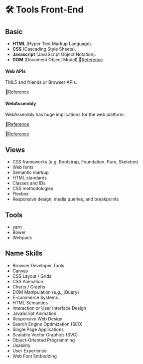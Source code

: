 # 🛠 Tools Front-End

## Basic
* **HTML** (Hyper Text Markup Language).
* **CSS** (Cascading Style Sheets).
* **Javascript** (JavaScript Object Notation).
* **DOM** (Document Object Model) 📌[Reference](https://dom.spec.whatwg.org/)


#### Web APIs
TML5 and friends or Browser APIs.

📌[Reference](https://developer.mozilla.org/en-US/docs/Web/API)

#### WebAssembly
WebAssembly has huge implications for the web platform.

📌[Reference](http://webassembly.org/)

📌[Reference](https://developer.mozilla.org/en-US/docs/WebAssembly)

## Views
* CSS frameworks (e.g. Bootstrap, Foundation, Pure, Skeleton)
* Web fonts
* Semantic markup
* HTML standards
* Classes and IDs
* CSS methodologies
* Flexbox
* Responsive design, media queries, and breakpoints

## Tools
* yarn
* Bower
* Webpack

## Name Skills
* Browser Developer Tools
* Canvas
* CSS Layout / Grids
* CSS Animation
* Charts / Graphs
* DOM Manipulation (e.g., jQuery)
* E-commerce Systems
* HTML Semantics
* Interaction or User Interface Design
* JavaScript Animation
* Responsive Web Design
* Search Engine Optimization (SEO)
* Single Page Applications
* Scalable Vector Graphics (SVG)
* Object-Oriented Programming
* Usability
* User Experience
* Web Font Embedding

